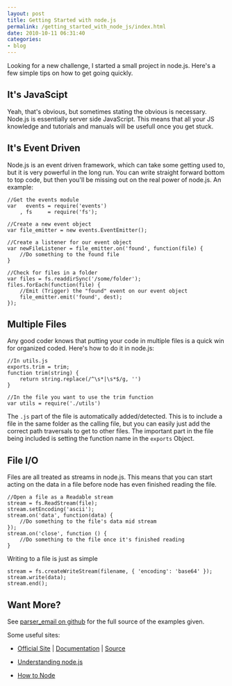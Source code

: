 ```yaml
---
layout: post
title: Getting Started with node.js
permalink: /getting_started_with_node_js/index.html
date: 2010-10-11 06:31:40
categories:
- blog
---
```


Looking for a new challenge, I started a small project in node.js. Here's a few simple tips on how to get going quickly.<!--break-->

It's JavaScipt
--------------

Yeah, that's obvious, but sometimes stating the obvious is necessary. Node.js is essentially server side JavaScript. This means that all your JS knowledge and tutorials and manuals will be usefull once you get stuck.

It's Event Driven
-----------------

Node.js is an event driven framework, which can take some getting used to, but it is very powerful in the long run. You can write straight forward bottom to top code, but then you'll be missing out on the real power of node.js. An example:

    //Get the events module
    var   events = require('events')
        , fs     = require('fs');

    //Create a new event object
    var file_emitter = new events.EventEmitter();

    //Create a listener for our event object
    var newFileListener = file_emitter.on('found', function(file) {
        //Do something to the found file
    }

    //Check for files in a folder
    var files = fs.readdirSync('/some/folder');
    files.forEach(function(file) {
    	//Emit (Trigger) the "found" event on our event object
    	file_emitter.emit('found', dest);
    });

Multiple Files
--------------

Any good coder knows that putting your code in multiple files is a quick win for organized coded. Here's how to do it in node.js:

    //In utils.js
    exports.trim = trim;
    function trim(string) {
    	return string.replace(/^\s*|\s*$/g, '')
    }

    //In the file you want to use the trim function
    var utils = require('./utils')

The `.js` part of the file is automatically added/detected. This is to include a file in the same folder as the calling file, but you can easily just add the correct path traversals to get to other files. The important part in the file being included is setting the function name in the `exports` Object.

File I/O
--------

Files are all treated as streams in node.js. This means that you can start acting on the data in a file before node has even finished reading the file.

    //Open a file as a Readable stream
    stream = fs.ReadStream(file);
    stream.setEncoding('ascii');
    stream.on('data', function(data) {
        //Do something to the file's data mid stream
    });
    stream.on('close', function () {
        //Do something to the file once it's finished reading
    }

Writing to a file is just as simple

    stream = fs.createWriteStream(filename, { 'encoding': 'base64' });
    stream.write(data);
    stream.end();

Want More?
----------

See [parser_email on github][1] for the full source of the examples given.

Some useful sites:

* [Official Site][2] | [Documentation][3] | [Source][4]
* [Understanding node.js][5]
* [How to Node][6]


  [1]: http://github.com/jrgns/parser_email
  [2]: http://nodejs.org/
  [3]: http://nodejs.org/api.html
  [4]: http://github.com/ry/node
  [5]: http://debuggable.com/posts/understanding-node-js:4bd98440-45e4-4a9a-8ef7-0f7ecbdd56cb
  [6]: http://howtonode.org/

